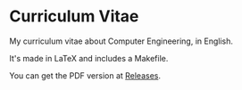 # Curriculum Vitae
My curriculum vitae about Computer Engineering, in English.

It's made in LaTeX and includes a Makefile.

You can get the PDF version at [Releases](https://github.com/vikman90/curriculum/releases).
